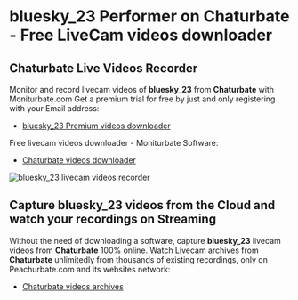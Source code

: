 # bluesky_23 Performer on Chaturbate - Free LiveCam videos downloader

## Chaturbate Live Videos Recorder

Monitor and record livecam videos of **bluesky_23** from **Chaturbate** with Moniturbate.com
Get a premium trial for free by just and only registering with your Email address:
* [bluesky_23 Premium videos downloader](https://moniturbate.com/request-demo-licence-key.html)

Free livecam videos downloader - Moniturbate Software:
* [Chaturbate videos downloader](https://moniturbate.com/moniturbate-download-software.html)

![bluesky_23 livecam videos recorder](https://peachurnet.com/templates/moniturbate-software.png)


## Capture bluesky_23 videos from the Cloud and watch your recordings on Streaming

Without the need of downloading a software, capture **bluesky_23** livecam videos from **Chaturbate** 100% online.
Watch Livecam archives from **Chaturbate** unlimitedly from thousands of existing recordings, only on Peachurbate.com and its websites network:
* [Chaturbate videos archives](https://peachurnet.com/)